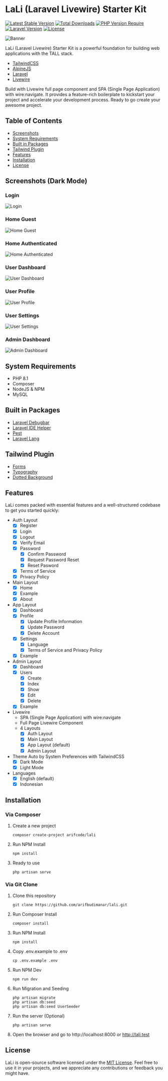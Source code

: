 # LaLi (Laravel Livewire) Starter Kit

[![Latest Stable Version](https://poser.pugx.org/arifcode/lali/v)](//packagist.org/packages/arifcode/lali)
[![Total Downloads](https://poser.pugx.org/arifcode/lali/downloads)](//packagist.org/packages/arifcode/lali)
[![PHP Version Require](https://poser.pugx.org/arifcode/lali/require/php)](//packagist.org/packages/arifcode/lali)
[![Laravel Version](https://img.shields.io/badge/Laravel-10-f4645f.svg?style=flat-square&logo=laravel&logoColor=red&labelColor=ffff&color=FF2D20)](https://laravel.com)
[![License](https://poser.pugx.org/arifcode/lali/license)](//packagist.org/packages/arifcode/lali)

![Banner](screenshot/Lali.png)

LaLi (Laravel Livewire) Starter Kit is a powerful foundation for building web applications with the TALL stack.

-   [TailwindCSS](https://tailwindcss.com/)
-   [AlpineJS](https://alpinejs.dev/)
-   [Laravel](https://laravel.com/)
-   [Livewire](https://livewire.laravel.com/)

Build with Livewire full page component and SPA (Single Page Application) with wire:navigate. It provides a feature-rich boilerplate to kickstart your project and accelerate your development process. Ready to go create your awesome project.

## Table of Contents

-   [Screenshots](#screenshots)
-   [System Requirements](#system-requirements)
-   [Built in Packages](#built-in-packages)
-   [Tailwind Plugin](#tailwind-plugin)
-   [Features](#features)
-   [Installation](#installation)
-   [License](#license)

## Screenshots (Dark Mode)

### Login

![Login](screenshot/Login.png)

### Home Guest

![Home Guest](<screenshot/Home Guest.png>)

### Home Authenticated

![Home Authenticated](<screenshot/Home Authenticated.png>)

### User Dashboard

![User Dashboard](<screenshot/User Dashboard.png>)

### User Profile

![User Profile](<screenshot/User Profile.png>)

### User Settings

![User Settings](<screenshot/User Settings.png>)

### Admin Dashboard

![Admin Dashboard](<screenshot/Admin Dashboard.png>)

## System Requirements

-   PHP 8.1
-   Composer
-   NodeJS & NPM
-   MySQL

## Built in Packages

-   [Laravel Debugbar](https://github.com/barryvdh/laravel-debugbar)
-   [Laravel IDE Helper](https://github.com/barryvdh/laravel-ide-helper)
-   [Pest](https://pestphp.com/)
-   [Laravel Lang](https://github.com/Laravel-Lang/lang)

## Tailwind Plugin

-   [Forms](https://github.com/tailwindlabs/tailwindcss-forms)
-   [Typography](https://tailwindcss.com/docs/typography-plugin)
-   [Dotted Background](https://github.com/hiimnit/tailwindcss-dotted-background)

## Features

LaLi comes packed with essential features and a well-structured codebase to get you started quickly:

-   Auth Layout
    -   [x] Register
    -   [x] Login
    -   [x] Logout
    -   [x] Verify Email
    -   [x] Password
        -   [x] Confirm Password
        -   [x] Request Password Reset
        -   [x] Reset Pasword
    -   [x] Terms of Service
    -   [x] Privacy Policy
-   Main Layout
    -   [x] Home
    -   [x] Example
    -   [x] About
-   App Layout
    -   [x] Dashboard
    -   [x] Profile
        -   [x] Update Profile Information
        -   [x] Update Password
        -   [x] Delete Account
    -   [x] Settings
        -   [x] Language
        -   [x] Terms of Service and Privacy Policy
    -   [x] Example
-   Admin Layout
    -   [x] Dashboard
    -   [x] Users
        -   [x] Create
        -   [x] Index
        -   [x] Show
        -   [x] Edit
        -   [x] Delete
    -   [x] Example
-   Livewire
    -   SPA (Single Page Application) with wire:navigate
    -   Full Page Livewire Component
    -   4 Layouts
        -   [x] Auth Layout
        -   [x] Main Layout
        -   [x] App Layout (default)
        -   [x] Admin Layout
-   Theme Auto by System Preferences with TailwindCSS
    -   [x] Dark Mode
    -   [x] Light Mode
-   Languages
    -   [x] English (default)
    -   [x] Indonesian

## Installation

### Via Composer

1. Create a new project
    ```
    composer create-project arifcode/lali
    ```
2. Run NPM Install
    ```
    npm install
    ```
3. Ready to use
    ```
    php artisan serve
    ```

### Via Git Clone

1. Clone this repository
    ```
    git clone https://github.com/arifbudimanar/lali.git
    ```
2. Run Composer Install
    ```
    composer install
    ```
3. Run NPM Install
    ```
    npm install
    ```
4. Copy .env.example to .env
    ```
    cp .env.example .env
    ```
5. Run NPM Dev
    ```
    npm run dev
    ```
6. Run Migration and Seeding
    ```
    php artisan migrate
    php artisan db:seed
    php artisan db:seed UserSeeder
    ```
7. Run the server (Optional)
    ```
    php artisan serve
    ```
8. Open the browser and go to http://localhost:8000 or http://lali.test

## License

LaLi is open-source software licensed under the [MIT License](https://github.com/arifbudimanarrosyid/LaLi?tab=MIT-1-ov-file). Feel free to use it in your projects, and we appreciate any contributions or feedback you might have.
